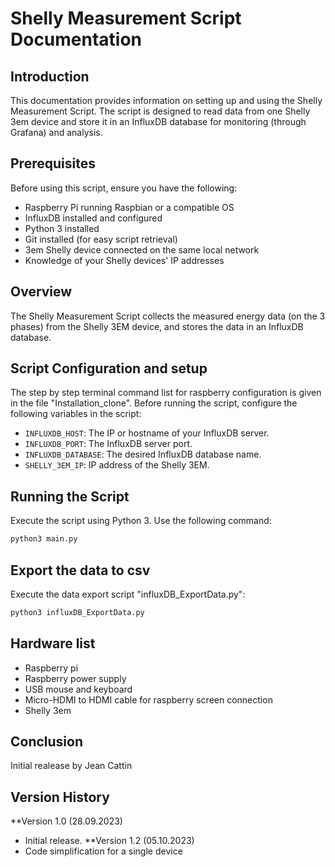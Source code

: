 # Shelly Measurement Script Documentation

## Introduction
This documentation provides information on setting up and using the Shelly Measurement Script. The script is designed to read data from one Shelly 3em device and store it in an InfluxDB database for monitoring (through Grafana) and analysis.

## Prerequisites
Before using this script, ensure you have the following:

- Raspberry Pi running Raspbian or a compatible OS
- InfluxDB installed and configured
- Python 3 installed
- Git installed (for easy script retrieval)
- 3em Shelly device connected on the same local network
- Knowledge of your Shelly devices' IP addresses

## Overview
The Shelly Measurement Script collects the measured energy data (on the 3 phases) from the Shelly 3EM device, and stores the data in an InfluxDB database. 

## Script Configuration and setup
The step by step terminal command list for raspberry configuration is given in the file "Installation_clone".
Before running the script, configure the following variables in the script:

- `INFLUXDB_HOST`: The IP or hostname of your InfluxDB server.
- `INFLUXDB_PORT`: The InfluxDB server port.
- `INFLUXDB_DATABASE`: The desired InfluxDB database name.
- `SHELLY_3EM_IP`: IP address of the Shelly 3EM.

## Running the Script
Execute the script using Python 3. Use the following command:

```bash
python3 main.py
```

## Export the data to csv
Execute the data export script "influxDB_ExportData.py":
```bash
python3 influxDB_ExportData.py
```

## Hardware list
- Raspberry pi
- Raspberry power supply
- USB mouse and keyboard
- Micro-HDMI to HDMI cable for raspberry screen connection
- Shelly 3em

## Conclusion
Initial realease by Jean Cattin

## Version History
 **Version 1.0 (28.09.2023)
  - Initial release.
 **Version 1.2 (05.10.2023)
  - Code simplification for a single device